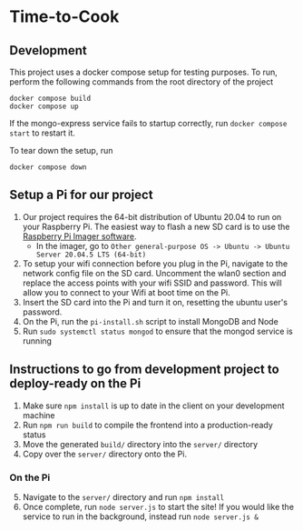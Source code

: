 # Time-to-Cook

## Development
This project uses a docker compose setup for testing purposes. To run, perform the following commands from the root directory of the project
```
docker compose build
docker compose up
```
If the mongo-express service fails to startup correctly, run `docker compose start` to restart it.

To tear down the setup, run 
```
docker compose down
```


## Setup a Pi for our project
1. Our project requires the 64-bit distribution of Ubuntu 20.04 to run on your 
    Raspberry Pi. The easiest way to flash a new SD card is to use the [Raspberry
    Pi Imager software](https://www.raspberrypi.com/software/). 
    - In the imager, go to `Other general-purpose OS -> Ubuntu -> Ubuntu Server 20.04.5 LTS (64-bit)`
2. To setup your wifi connection before you plug in the Pi, navigate to the network
    config file on the SD card. Uncomment the wlan0 section and replace the 
    access points with your wifi SSID and password. This will allow you to connect
    to your Wifi at boot time on the Pi.
3. Insert the SD card into the Pi and turn it on, resetting the ubuntu user's 
    password.
4. On the Pi, run the `pi-install.sh` script to install MongoDB and Node
5. Run `sudo systemctl status mongod` to ensure that the mongod service is running

## Instructions to go from development project to deploy-ready on the Pi
1. Make sure `npm install` is up to date in the client on your development machine
2. Run `npm run build` to compile the frontend into a production-ready status
3. Move the generated `build/` directory into the `server/` directory
4. Copy over the `server/` directory onto the Pi.
### On the Pi
5. Navigate to the `server/` directory and run `npm install`
6. Once complete, run `node server.js` to start the site! If you would like the 
    service to run in the background, instead run `node server.js &`
